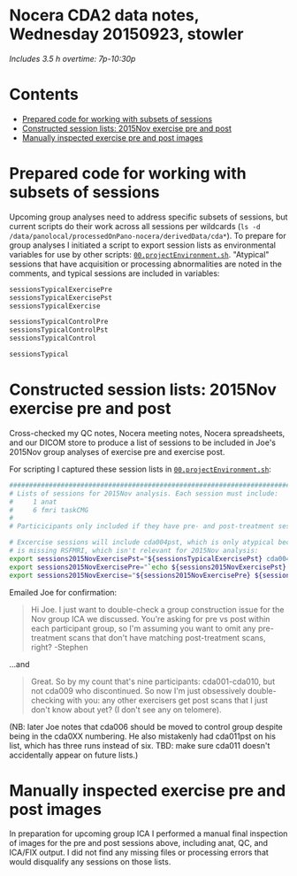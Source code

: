 # Nocera CDA2 data notes, Wednesday 20150923, stowler

_Includes 3.5 h overtime: 7p-10:30p_

Contents
============

  * [Prepared code for working with subsets of sessions](#prepared-code-for-working-with-subsets-of-sessions)
  * [Constructed session lists: 2015Nov exercise pre and post](#constructed-session-lists-2015nov-exercise-pre-and-post)
  * [Manually inspected exercise pre and post images](#manually-inspected-exercise-pre-and-post-images)



# Prepared code for working with subsets of sessions

Upcoming group analyses need to address specific subsets of sessions, but current scripts do their work across all sessions per wildcards (`ls -d /data/panolocal/processedOnPano-nocera/derivedData/cda*`). To prepare for group analyses I initiated a script to export session lists as environmental variables for use by other scripts: [`00.projectEnvironment.sh`](https://github.com/CVNRneuroimaging/proj.jn.cda2/blob/master/00.projectEnvironment.sh). "Atypical" sessions that have acquisition or processing abnormalities are noted in the comments, and typical sessions are included in variables:

```bash
sessionsTypicalExercisePre
sessionsTypicalExercisePst
sessionsTypicalExercise

sessionsTypicalControlPre
sessionsTypicalControlPst
sessionsTypicalControl

sessionsTypical
```



# Constructed session lists: 2015Nov exercise pre and post

Cross-checked my QC notes, Nocera meeting notes, Nocera spreadsheets, and our DICOM store to produce a list of sessions to be included in Joe's 2015Nov group analyses of exercise pre and exercise post.

For scripting I captured these session lists in [`00.projectEnvironment.sh`](https://github.com/CVNRneuroimaging/proj.jn.cda2/blob/master/00.projectEnvironment.sh):

```bash
#######################################################################
# Lists of sessions for 2015Nov analysis. Each session must include:
#     1 anat
#     6 fmri taskCMG
#
# Particicipants only included if they have pre- and post-treatment sessions.

# Excercise sessions will include cda004pst, which is only atypical because it
# is missing RSFMRI, which isn't relevant for 2015Nov analysis:
export sessions2015NovExercisePst="${sessionsTypicalExercisePst} cda004pst"
export sessions2015NovExercisePre="`echo ${sessions2015NovExercisePst} | sed 's/pst/pre/g'`"
export sessions2015NovExercise="${sessions2015NovExercisePre} ${sessions2015NovExercisePst}"
```

Emailed Joe for confirmation:

>Hi Joe. I just want to double-check a group construction issue for the Nov group ICA we discussed. You're asking for pre vs post within each participant group, so I'm assuming you want to omit any pre-treatment scans that don't have matching post-treatment scans, right? -Stephen

...and

>Great. So by my count that's nine participants: cda001-cda010, but not cda009 who discontinued. So now I'm just obsessively double-checking with you: any other exercisers get post scans that I just don't know about yet? (I don't see any on telomere).


(NB: later Joe notes that cda006 should be moved to control group despite being in the cda0XX numbering. He also mistakenly had cda011pst on his list, which has three runs instead of six. TBD: make sure cda011 doesn't accidentally appear on future lists.)




# Manually inspected exercise pre and post images

In preparation for upcoming group ICA I performed a manual final inspection of images for the pre and post sessions above, including anat, QC, and ICA/FIX output. I did not find any missing files or processing errors that would disqualify any sessions on those lists.
                                                                                                                                         
                                                                                                                                         
                                                                                                                                       
                                                                                                                                         
                                                                                                                                         
                                                                                                                                         
                                                                                                                                         
                                                                                                                                         
